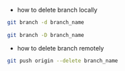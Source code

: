 - how to delete branch locally
```sh
git branch -d branch_name
   
git branch -D branch_name  
```
- how to delete branch remotely
```sh
git push origin --delete branch_name
```